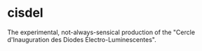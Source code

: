 # cisdel
The experimental, not-always-sensical production of the "Cercle d'Inauguration des Diodes Électro-Luminescentes".
